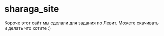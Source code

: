 # sharaga_site
Короче этот сайт мы сделали для задания по Левит.
Можете скачивать и делать что хотите :)
